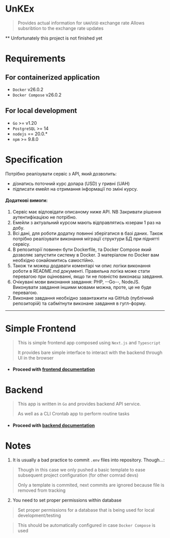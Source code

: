 # UnKEx

> Provides actual information for `UAH`/`USD` exchange rate 
> Allows subsribtion to the exchange rate updates

** Unfortunately this project is not finished yet

# Requirements
## For containerized application
- `Docker` v26.0.2
- `Docker Compose` v26.0.2

## For local development
- `Go` >= v1.20
- `PostgreSQL` >= 14
- `nodejs` == 20.0.*
- `npm` >= 9.8.0


# Specification
Потрібно реалізувати сервіс з АРІ, який дозволить:

- дізнатись поточний курс долара (USD) у гривні (UAH)
- підписати емейл на отримання інформації по зміні курсу.

#### Додаткові вимоги:
1. Сервіс має відповідати описаному ниже АРІ. NB Закривати рішення аутентифікацією не потрібно.
2. Eмейли з актуальний курсом мають відправлятись юзерам 1 раз на добу.
3. Всі дані, для роботи додатку повинні зберігатися в базі даних. Також потрібно реалізувати виконання міграції структури БД при піднятті сервісу.
4. В репозиторії повинен бути Dockerfile, та Docker Compose який дозволяє запустити систему в Docker. З матеріалом по Docker вам необхідно ознайомитись самостійно.
5. Також ти можеш додавати коментарі чи опис логіки виконання роботи в README.md документі. Правильна логіка може стати перевагою при оцінюванні, якщо ти не повністю виконаєш завдання.
6. Очікувані мови виконання завдання: PHP, --Go--, NodeJS. Виконувати завдання іншими мовами можна, проте, це не буде перевагою.
7. Виконане завдання необхідно завантажити на GitHub (публічний репозиторій) та сабмітнути виконане завдання в гугл-форму.


---
# Simple Frontend
> This is simple frontend app composed using `Next.js` and `Typescript`
>
> It provides bare simple interface to interact with the backend through UI in the browser

- #### Proceed with [frontend documentation](frontend/)


# Backend
> This app is written in `Go` and provides backend API service.
>
> As well as a CLI Crontab app to perform routine tasks

- #### Proceed with [backend documentation](backend/)



# Notes
1. It is usually a bad practice to commit `.env` files into repository. Though...:
> Though in this case we only pushed a basic template to ease subsequent project configuration (for other comrad devs)
>
> Only a template is commited, next commits are ignored because file is removed from tracking

2. You need to set proper permissions within database
> Set proper permissions for a database that is being used for local development/testing

> This should be automatically configured in case `Docker Compose` is used
